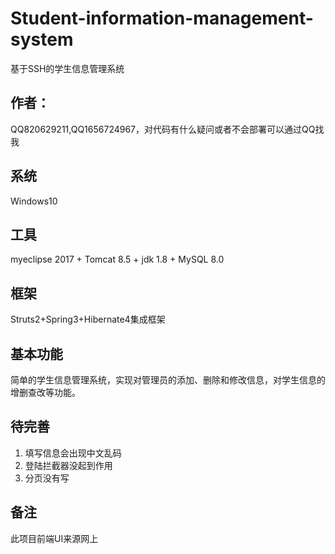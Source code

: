 # Student-information-management-system
基于SSH的学生信息管理系统
## 作者：
 QQ820629211,QQ1656724967，对代码有什么疑问或者不会部署可以通过QQ找我
## 系统
Windows10
## 工具
myeclipse 2017 + Tomcat 8.5 + jdk 1.8 + MySQL 8.0
## 框架
Struts2+Spring3+Hibernate4集成框架
## 基本功能
简单的学生信息管理系统，实现对管理员的添加、删除和修改信息，对学生信息的增删查改等功能。
## 待完善
1. 填写信息会出现中文乱码
2. 登陆拦截器没起到作用
3. 分页没有写
## 备注
此项目前端UI来源网上